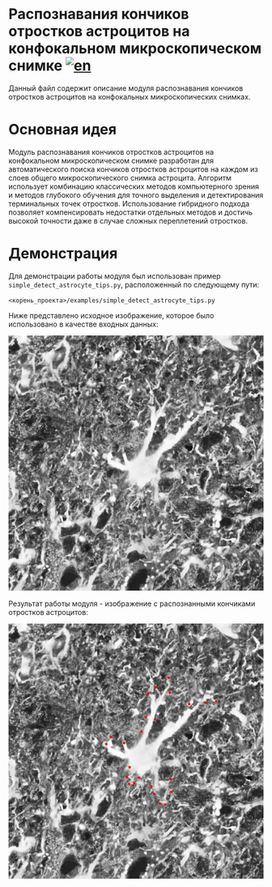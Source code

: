 # Распознавания кончиков отростков астроцитов на конфокальном микроскопическом снимке [![en](https://img.shields.io/badge/en-ru-green.svg)](../en/detect_astrocyte_tips.md)
Данный файл содержит описание модуля распознавания кончиков отростков астроцитов на конфокальных микроскопических снимках.

# Основная идея
Модуль распознавания кончиков отростков астроцитов на конфокальном микроскопическом снимке разработан для автоматического поиска кончиков отростков астроцитов на каждом из слоев общего микроскопического снимка астроцита. Алгоритм использует комбинацию классических методов компьютерного зрения и методов глубокого обучения для точного выделения и детектирования терминальных точек отростков. Использование гибридного подхода позволяет компенсировать недостатки отдельных методов и достичь высокой точности даже в случае сложных переплетений отростков.

# Демонстрация
Для демонстрации работы модуля был использован пример `simple_detect_astrocyte_tips.py`, расположенный по следующему пути:

```
<корень_проекта>/examples/simple_detect_astrocyte_tips.py
```
Ниже представлено исходное изображение, которое было использовано в качестве входных данных:

![raw astrocyte tips](/doc/assets/raw_detect_astrocyte_tips.png)

Результат работы модуля - изображение с распознанными кончиками отростков астроцитов:

![result detect astrocyte tips](/doc/assets/result_detect_astrocyte_tips.png)
